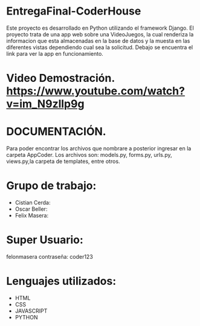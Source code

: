 # EntregaFinal-CoderHouse

Este proyecto es desarrollado en Python utilizando el framework Django. El proyecto trata de una app web sobre una VideoJuegos, la cual renderiza la informacion que esta almacenadas en la base de datos y la muesta en las diferentes vistas dependiendo cual sea la solicitud. Debajo se encuentra el link para ver la app en funcionamiento.

# Video Demostración. https://www.youtube.com/watch?v=im_N9zllp9g  

 

# DOCUMENTACIÓN.

Para poder encontrar los archivos que nombrare a posterior ingresar en la carpeta AppCoder. Los archivos son: models.py, forms.py, urls.py, views.py,la carpeta de templates, entre otros.

 # Grupo de trabajo: 

 - Cistian Cerda: 
 - Oscar Beller:
 - Felix Masera:

 # Super Usuario: 
 
felonmasera
contraseña: coder123

 # Lenguajes utilizados:
 - HTML
 - CSS
 - JAVASCRIPT
 - PYTHON
